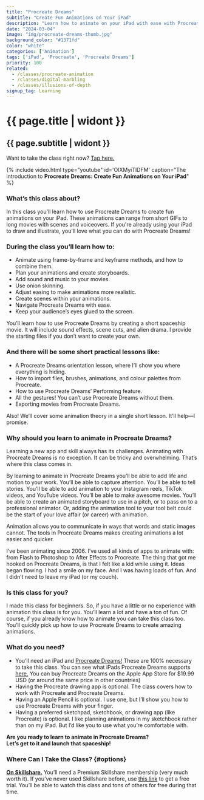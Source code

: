 ```yaml
---
title: "Procreate Dreams"
subtitle: "Create Fun Animations on Your iPad"
description: "Learn how to animate on your iPad with ease with Procreate’s new animation app: Procreate Dreams."
date: "2024-03-04"
image: "img/procreate-dreams-thumb.jpg"
background_color: "#1371fd"
color: "white"
categories: ['Animation']
tags: ['iPad', 'Procreate', 'Procreate Dreams']
priority: 100
related:
  - /classes/procreate-animation
  - /classes/digital-marbling
  - /classes/illusions-of-depth
signup_tag: Learning
---
```


# {{ page.title | widont }}
## {{ page.subtitle | widont }}

Want to take the class right now? [Tap here.](https://ttkb.me/procreate-dreams)

{% include video.html type="youtube" id='OlXMyiTlDFM' caption="The introduction to **Procreate Dreams: Create Fun Animations on Your iPad**" %}

### What’s this class about?

In this class you’ll learn how to use Procreate Dreams to create fun animations on your iPad. These animations can range from short GIFs to long movies with scenes and voiceovers. If you're already using your iPad to draw and illustrate, you'll love what you can do with Procreate Dreams!

### During the class you’ll learn how to:

- Animate using frame-by-frame and keyframe methods, and how to combine them.
- Plan your animations and create storyboards.
- Add sound and music to your movies.
- Use onion skinning.
- Adjust easing to make animations more realistic.
- Create scenes within your animations.
- Navigate Procreate Dreams with ease.
- Keep your audience’s eyes glued to the screen.

You’ll learn how to use Procreate Dreams by creating a short spaceship movie. It will include sound effects, scene cuts, and alien drama. I provide the starting files if you don’t want to create your own.

### And there will be some short practical lessons like:

- A Procreate Dreams orientation lesson, where I’ll show you where everything is hiding.
- How to import files, brushes, animations, and colour palettes from Procreate.
- How to use Procreate Dreams’ Performing feature.
- All the gestures! You can’t use Procreate Dreams without them.
- Exporting movies from Procreate Dreams.

Also! We’ll cover some animation theory in a single short lesson. It’ll help—I promise.

### Why should you learn to animate in Procreate Dreams?

Learning a new app and skill always has its challenges. Animating with Procreate Dreams is no exception. It can be tricky and overwhelming. That’s where this class comes in.

By learning to animate in Procreate Dreams you’ll be able to add life and motion to your work. You’ll be able to capture attention. You’ll be able to tell stories. You’ll be able to add animation to your Instagram reels, TikTok videos, and YouTube videos. You’ll be able to make awesome movies. You’ll be able to create an animated storyboard to use in a pitch, or to pass on to a professional animator. Or, adding the animation tool to your tool belt could be the start of your love affair (or career) with animation.

Animation allows you to communicate in ways that words and static images cannot. The tools in Procreate Dreams makes creating animations a lot easier and quicker.

I’ve been animating since 2006. I’ve used all kinds of apps to animate with: from Flash to Photoshop to After Effects to Procreate. The thing that got me hooked on Procreate Dreams, is that I felt like a kid while using it. Ideas began flowing. I had a smile on my face. And I was having loads of fun. And I didn’t need to leave my iPad (or my couch).

### Is this class for you?

I made this class for beginners. So, if you have a little or no experience with animation this class is for you. You’ll learn a lot and have a ton of fun. Of course, if you already know how to animate you can take this class too. You’ll quickly pick up how to use Procreate Dreams to create amazing animations.

### What do you need?

- You’ll need an iPad and [Procreate Dreams!](https://apps.apple.com/us/app/procreate-dreams/id1595520602) These are 100% necessary to take this class. You can see what iPads Procreate Dreams supports [here.](https://help.procreate.com/articles/zlexav-ipad-compatibility) You can buy Procreate Dreams on the Apple App Store for $19.99 USD (or around the same price in other countries)
- Having the Procreate drawing app is optional. The class covers how to work with Procreate and Procreate Dreams.
- Having an Apple Pencil is optional. I use one, but I’ll show you how to use Procreate Dreams with your finger.
- Having a preferred sketchpad, sketchbook, or drawing app (like Procreate) is optional. I like planning animations in my sketchbook rather than on my iPad. But I’d like you to use what you’re comfortable with.

**Are you ready to learn to animate in Procreate Dreams?  
Let’s get to it and launch that spaceship!**

### Where Can I Take the Class? {#options}

[**On Skillshare.**](https://ttkb.me/procreate-dreams) You’ll need a Premium Skillshare membership (very much worth it). If you’ve never used Skillshare before, use [this link](https://ttkb.me/pwp-sk) to get a free trial. You’ll be able to watch this class and tons of others for free during that time.